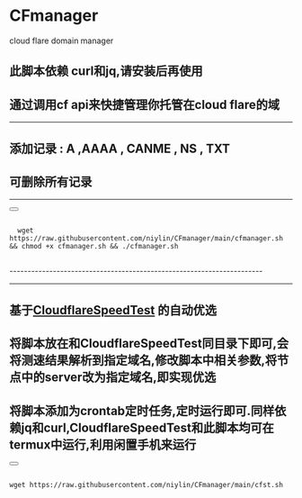 # CFmanager
cloud flare domain manager
## 此脚本依赖 curl和jq,请安装后再使用
## 通过调用cf api来快捷管理你托管在cloud flare的域  
------------------------------------------
##  添加记录 :  A   ,AAAA , CANME , NS  , TXT   
##  可删除所有记录 
-------------------------------------------




<div>
  <button class="btn" data-clipboard-target="#code"></button>
  <pre><code id="code" class="language-python">
  wget https://raw.githubusercontent.com/niylin/CFmanager/main/cfmanager.sh && chmod +x cfmanager.sh && ./cfmanager.sh
  </code></pre>
</div>
----------------------------------------------------------------------  

----------------------------------------------------------------------  

## 基于[CloudflareSpeedTest](https://github.com/XIU2/CloudflareSpeedTest) 的自动优选
## 将脚本放在和CloudflareSpeedTest同目录下即可,会将测速结果解析到指定域名,修改脚本中相关参数,将节点中的server改为指定域名,即实现优选
## 将脚本添加为crontab定时任务,定时运行即可.同样依赖jq和curl,CloudflareSpeedTest和此脚本均可在termux中运行,利用闲置手机来运行
<div>
  <button class="btn" data-clipboard-target="#code"></button>
  <pre><code id="code" class="language-python">
wget https://raw.githubusercontent.com/niylin/CFmanager/main/cfst.sh
  </code></pre>
</div>
